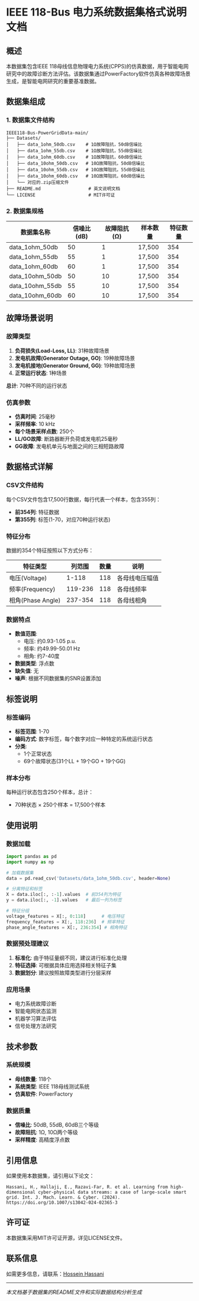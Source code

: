 # IEEE 118-Bus 电力系统数据集格式说明文档

## 概述

本数据集包含IEEE 118母线信息物理电力系统(CPPS)的仿真数据，用于智能电网研究中的故障诊断方法评估。该数据集通过PowerFactory软件仿真各种故障场景生成，是智能电网研究的重要基准数据。

## 数据集组成

### 1. 数据集文件结构
```
IEEE118-Bus-PowerGridData-main/
├── Datasets/
│   ├── data_1ohm_50db.csv    # 1Ω故障阻抗，50dB信噪比
│   ├── data_1ohm_55db.csv    # 1Ω故障阻抗，55dB信噪比
│   ├── data_1ohm_60db.csv    # 1Ω故障阻抗，60dB信噪比
│   ├── data_10ohm_50db.csv   # 10Ω故障阻抗，50dB信噪比
│   ├── data_10ohm_55db.csv   # 10Ω故障阻抗，55dB信噪比
│   ├── data_10ohm_60db.csv   # 10Ω故障阻抗，60dB信噪比
│   └── 对应的.zip压缩文件
├── README.md                  # 英文说明文档
└── LICENSE                    # MIT许可证
```

### 2. 数据集规格
| 数据集名称 | 信噪比(dB) | 故障阻抗(Ω) | 样本数量 | 特征数量 |
|-----------|------------|-------------|----------|----------|
| data_1ohm_50db  | 50 | 1  | 17,500 | 354 |
| data_1ohm_55db  | 55 | 1  | 17,500 | 354 |
| data_1ohm_60db  | 60 | 1  | 17,500 | 354 |
| data_10ohm_50db | 50 | 10 | 17,500 | 354 |
| data_10ohm_55db | 55 | 10 | 17,500 | 354 |
| data_10ohm_60db | 60 | 10 | 17,500 | 354 |

## 故障场景说明

### 故障类型
1. **负荷损失(Load-Loss, LL)**: 31种故障场景
2. **发电机故障(Generator Outage, GO)**: 19种故障场景
3. **发电机接地(Generator Ground, GG)**: 19种故障场景
4. **正常运行状态**: 1种场景

**总计**: 70种不同的运行状态

### 仿真参数
- **仿真时间**: 25毫秒
- **采样频率**: 10 kHz
- **每个场景采样点数**: 250个
- **LL/GO故障**: 断路器断开负荷或发电机25毫秒
- **GG故障**: 发电机单元与地面之间的三相短路故障

## 数据格式详解

### CSV文件结构
每个CSV文件包含17,500行数据，每行代表一个样本，包含355列：
- **前354列**: 特征数据
- **第355列**: 标签(1-70，对应70种运行状态)

### 特征分布
数据的354个特征按照以下方式分布：

| 特征类型 | 列范围 | 数量 | 说明 |
|----------|--------|------|------|
| 电压(Voltage) | 1-118 | 118 | 各母线电压幅值 |
| 频率(Frequency) | 119-236 | 118 | 各母线频率 |
| 相角(Phase Angle) | 237-354 | 118 | 各母线相角 |

### 数据特点
- **数值范围**: 
  - 电压: 约0.93-1.05 p.u.
  - 频率: 约49.99-50.01 Hz
  - 相角: 约7-40度
- **数据类型**: 浮点数
- **缺失值**: 无
- **噪声**: 根据不同数据集的SNR设置添加

## 标签说明

### 标签编码
- **标签范围**: 1-70
- **编码方式**: 数字标签，每个数字对应一种特定的系统运行状态
- **分类**: 
  - 1个正常状态
  - 69个故障状态(31个LL + 19个GO + 19个GG)

### 样本分布
每种运行状态包含250个样本，总计：
- 70种状态 × 250个样本 = 17,500个样本

## 使用说明

### 数据加载
```python
import pandas as pd
import numpy as np

# 加载数据集
data = pd.read_csv('Datasets/data_1ohm_50db.csv', header=None)

# 分离特征和标签
X = data.iloc[:, :-1].values  # 前354列为特征
y = data.iloc[:, -1].values   # 最后一列为标签

# 特征分组
voltage_features = X[:, 0:118]      # 电压特征
frequency_features = X[:, 118:236]  # 频率特征
phase_angle_features = X[:, 236:354] # 相角特征
```

### 数据预处理建议
1. **标准化**: 由于特征量纲不同，建议进行标准化处理
2. **特征选择**: 可根据具体应用选择相关特征子集
3. **数据划分**: 建议按照故障类型进行分层采样

### 应用场景
- 电力系统故障诊断
- 智能电网状态监测
- 机器学习算法评估
- 信号处理方法研究

## 技术参数

### 系统规模
- **母线数量**: 118个
- **系统类型**: IEEE 118母线测试系统
- **仿真软件**: PowerFactory

### 数据质量
- **信噪比**: 50dB, 55dB, 60dB三个等级
- **故障阻抗**: 1Ω, 10Ω两个等级
- **采样精度**: 高精度浮点数

## 引用信息

如果使用本数据集，请引用以下论文：

```
Hassani, H., Hallaji, E., Razavi-Far, R. et al. Learning from high-dimensional cyber-physical data streams: a case of large-scale smart grid. Int. J. Mach. Learn. & Cyber. (2024). https://doi.org/10.1007/s13042-024-02365-3
```

## 许可证

本数据集采用MIT许可证开源，详见LICENSE文件。

## 联系信息

如需更多信息，请联系：[Hossein Hassani](mailto:hhassa52@uwo.ca)

---

*本文档基于数据集的README文件和实际数据结构分析生成*
